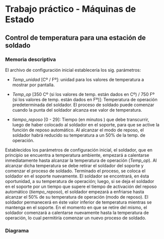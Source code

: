 # Trabajo práctico - Máquinas de Estado
## Control de temperatura para una estación de soldado

### Memoria descriptiva

El archivo de configuración inicial establecería los sig. parámetros:

- *Temp_unidad* [Cº / Fº]: unidad para los valores de temperatura a mostrar por pantalla.
- *Temp_op* [350 Cº (si los valores de temp. están dados en Cº) / 750 Fº (si los valores de temp. están dados en Fº)]: Temperatura de operación predeterminada del soldador. El proceso de soldado puede comenzar cuando la punta del soldador alcanza ese valor de temperatura.

- *tiempo_reposo* [0 - 29]: Tiempo (en minutos ) que debe transcurrir, luego de haber colocado al soldador en el soporte, para que se active la función de reposo automático. Al alcanzar el modo de reposo, el soldador habrá reducido su temperatura a un 50% de la temp. de operación.

Establecidos los parámetros de configuración inicial, el soldador, que en principio se encuentra a temperatura ambiente, empezará a calentarse inmediatamente hasta alcanzar la temperatura de operación (*Temp_op*). 
Al alcanzar dicha temperatura se debe retirar el soldador del soporte y comenzar el proceso de soldado.
Terminado el proceso, se coloca el soldador en el soporte nuevamente. El soldador se encontrará, en ésta oportunidad, a su temperatura de operación; luego, si se deja el soldador en el soporte por un tiempo que supere el tiempo de activación del reposo automático (*tiempo_reposo*), el soldador empezará a enfriarse hasta alcanzar el 50% de su temperatura de operación (modo de reposo).
El soldador permanecerá en éste valor inferior de temperatura mientras se mantenga en el soporte. En el momento en que se retire del mismo, el soldador comenzará a calentarse nuevamente hasta la temperatura de operación, lo cual permitiría comenzar un nuevo proceso de soldado.

### Diagrama
